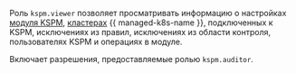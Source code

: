 Роль `kspm.viewer` позволяет просматривать информацию о настройках [модуля KSPM](../../security-deck/concepts/kspm.md), [кластерах](../../managed-kubernetes/concepts/index.md#kubernetes-cluster) {{ managed-k8s-name }}, подключенных к KSPM, исключениях из правил, исключениях из области контроля, пользователях KSPM и операциях в модуле.

Включает разрешения, предоставляемые ролью `kspm.auditor`.